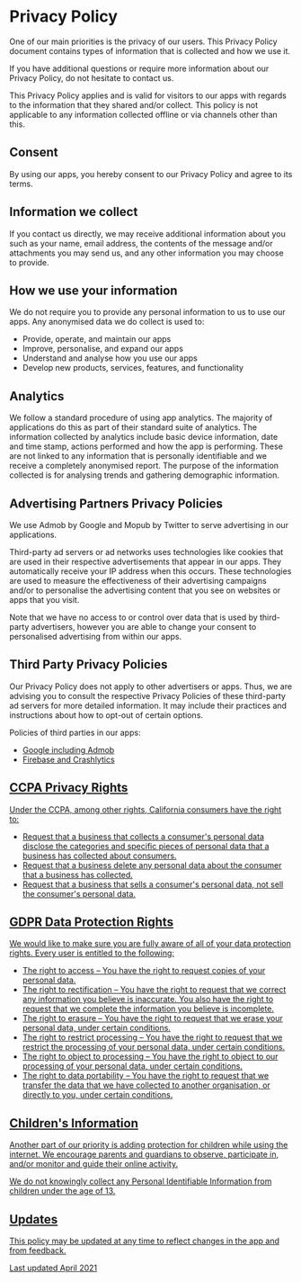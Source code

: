<h1>Privacy Policy</h1>

<p>One of our main priorities is the privacy of our users. This Privacy Policy document contains types of information that is collected and how we use it.</p>

<p>If you have additional questions or require more information about our Privacy Policy, do not hesitate to contact us.</p>

<p>This Privacy Policy applies and is valid for visitors to our apps with regards to the information that they shared and/or collect. This policy is not applicable to any information collected offline or via channels other than this.</p>

<h2>Consent</h2>

<p>By using our apps, you hereby consent to our Privacy Policy and agree to its terms.</p>

<h2>Information we collect</h2>

<p>If you contact us directly, we may receive additional information about you such as your name, email address, the contents of the message and/or attachments you may send us, and any other information you may choose to provide.</p>

<h2>How we use your information</h2>

<p>We do not require you to provide any personal information to us to use our apps. Any anonymised data we do collect is used to:</p>

<ul>
<li>Provide, operate, and maintain our apps</li>
<li>Improve, personalise, and expand our apps</li>
<li>Understand and analyse how you use our apps</li>
<li>Develop new products, services, features, and functionality</li>
</ul>

<h2>Analytics</h2>

<p>We follow a standard procedure of using app analytics. The majority of applications do this as part of their standard suite of analytics. The information collected by analytics include basic device information, date and time stamp, actions performed and how the app is performing. These are not linked to any information that is personally identifiable and we receive a completely anonymised report. The purpose of the information collected is for analysing trends and gathering demographic information.</p>

<h2>Advertising Partners Privacy Policies</h2>

<p>We use Admob by Google and Mopub by Twitter to serve advertising in our applications.</p>

<p>Third-party ad servers or ad networks uses technologies like cookies that are used in their respective advertisements that appear in our apps. They automatically receive your IP address when this occurs. These technologies are used to measure the effectiveness of their advertising campaigns and/or to personalise the advertising content that you see on websites or apps that you visit.</p>

<p>Note that we have no access to or control over data that is used by third-party advertisers, however you are able to change your consent to personalised advertising from within our apps.</p>

<h2>Third Party Privacy Policies</h2>

<p>Our Privacy Policy does not apply to other advertisers or apps. Thus, we are advising you to consult the respective Privacy Policies of these third-party ad servers for more detailed information. It may include their practices and instructions about how to opt-out of certain options. </p>

<p>Policies of third parties in our apps:</p>
<ul>
  <li><a href="https://policies.google.com/privacy">Google including Admob</li>
  <li><a href="https://firebase.google.com/terms">Firebase and Crashlytics</li>
</ul>

<h2>CCPA Privacy Rights</h2>

<p>Under the CCPA, among other rights, California consumers have the right to:</p>
<ul>
<li>Request that a business that collects a consumer's personal data disclose the categories and specific pieces of personal data that a business has collected about consumers.</li>
<li>Request that a business delete any personal data about the consumer that a business has collected.</li>
<li>Request that a business that sells a consumer's personal data, not sell the consumer's personal data.</li>
</ul>

<h2>GDPR Data Protection Rights</h2>

<p>We would like to make sure you are fully aware of all of your data protection rights. Every user is entitled to the following:</p>
<ul>
<li>The right to access – You have the right to request copies of your personal data.</li>
<li>The right to rectification – You have the right to request that we correct any information you believe is inaccurate. You also have the right to request that we complete the information you believe is incomplete.</li>
<li>The right to erasure – You have the right to request that we erase your personal data, under certain conditions.</li>
<li>The right to restrict processing – You have the right to request that we restrict the processing of your personal data, under certain conditions.</li>
<li>The right to object to processing – You have the right to object to our processing of your personal data, under certain conditions.</li>
<li>The right to data portability – You have the right to request that we transfer the data that we have collected to another organisation, or directly to you, under certain conditions.</li>
</ul>
<h2>Children's Information</h2>

<p>Another part of our priority is adding protection for children while using the internet. We encourage parents and guardians to observe, participate in, and/or monitor and guide their online activity.</p>

<p>We do not knowingly collect any Personal Identifiable Information from children under the age of 13.</p>

<h2>Updates</h2>

<p>This policy may be updated at any time to reflect changes in the app and from feedback.</p>

<p>Last updated April 2021</p>
